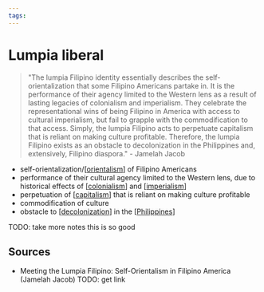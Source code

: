 ```yaml
---
tags:
---
```


# Lumpia liberal

> "The lumpia Filipino identity essentially describes the self-orientalization that some Filipino Americans partake in. It is the performance of their agency limited to the Western lens as a result of lasting legacies of colonialism and imperialism. They celebrate the representational wins of being Filipino in America with access to cultural imperialism, but fail to grapple with the commodification to that access. Simply, the lumpia Filipino acts to perpetuate capitalism that is reliant on making culture profitable. Therefore, the lumpia Filipino exists as an obstacle to decolonization in the Philippines and, extensively, Filipino diaspora." - Jamelah Jacob

- self-orientalization/[[orientalism]] of Filipino Americans
- performance of their cultural agency limited to the Western lens, due to historical effects of [[colonialism]] and [[imperialism]]
- perpetuation of [[capitalism]] that is reliant on making culture profitable
- commodification of culture
- obstacle to [[decolonization]] in the [[Philippines]]

TODO: take more notes this is so good

## Sources

- Meeting the Lumpia Filipino: Self-Orientalism in Filipino America (Jamelah Jacob) TODO: get link

[//begin]: # "Autogenerated link references for markdown compatibility"
[orientalism]: orientalism "Orientalism"
[colonialism]: colonialism "Colonialism"
[imperialism]: imperialism "Imperialism"
[capitalism]: capitalism "Capitalism"
[decolonization]: decolonization "Decolonization"
[Philippines]: philippines "Philippines"
[//end]: # "Autogenerated link references"